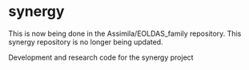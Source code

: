 # synergy

This is now being done in the Assimila/EOLDAS_family repository. This synergy repository is no longer being updated.

Development and research code for the synergy project

